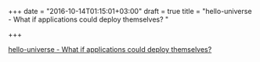 +++
date = "2016-10-14T01:15:01+03:00"
draft = true
title = "hello-universe - What if applications could deploy themselves? "

+++

<p><a href="https://t.co/tz0nbY7A5D">hello-universe - What if applications could deploy themselves? </a></p>
